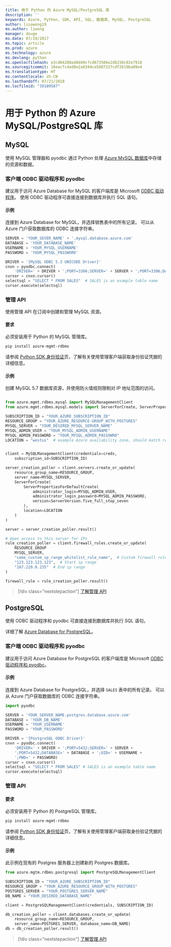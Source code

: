 ```yaml
---
title: 用于 Python 的 Azure MySQL/PostgreSQL 库
description: ''
keywords: Azure, Python, SDK, API, SQL, 数据库, MySQL, PostgreSQL
author: lisawong19
ms.author: liwong
manager: douge
ms.date: 07/19/2017
ms.topic: article
ms.prod: azure
ms.technology: azure
ms.devlang: python
ms.openlocfilehash: e3cd84288ad8d49cfcd673506e2db150c02e7918
ms.sourcegitcommit: 16eecfc4ed0e2a8344ce5887327cdf2619ba89e4
ms.translationtype: HT
ms.contentlocale: zh-CN
ms.lasthandoff: 07/21/2018
ms.locfileid: "39189587"
---
```

# <a name="azure-mysqlpostgresql-libraries-for-python"></a>用于 Python 的 Azure MySQL/PostgreSQL 库

## <a name="mysql"></a>MySQL

使用 MySQL 管理器和 pyodbc 通过 Python 处理 [Azure MySQL 数据库](/azure/mysql/overview)中存储的资源和数据。

### <a name="client-odbc-driver-and-pyodbc"></a>客户端 ODBC 驱动程序和 pyodbc

建议用于访问 Azure Database for MySQL 的客户端库是 Microsoft [ODBC 驱动程序](/azure/sql-database/sql-database-connect-query-python#install-the-python-and-database-communication-libraries)。 使用 ODBC 驱动程序可直接连接到数据库并执行 SQL 语句。

#### <a name="example"></a>示例

连接到 Azure Database for MySQL，并选择销售表中的所有记录。 可以从 Azure 门户获取数据库的 ODBC 连接字符串。

```python
SERVER = 'YOUR_SEVER_NAME' + '.mysql.database.azure.com'
DATABASE = 'YOUR_DATABASE_NAME'
USERNAME = 'YOUR_MYSQL_USERNAME'
PASSWORD = 'YOUR_MYSQL_PASSWORD'

DRIVER = '{MySQL ODBC 5.3 UNICODE Driver}'
cnxn = pyodbc.connect(
    'DRIVER=' + DRIVER + ';PORT=3306;SERVER=' + SERVER + ';PORT=3306;DATABASE=' + DATABASE + ';UID=' + USERNAME + ';PWD=' + PASSWORD)
cursor = cnxn.cursor()
selectsql = "SELECT * FROM SALES"  # SALES is an example table name
cursor.execute(selectsql)
```

### <a name="management-api"></a>管理 API

使用管理 API 在订阅中创建和管理 MySQL 资源。

#### <a name="requirements"></a>要求
必须安装用于 Python 的 MySQL 管理库。
```bash
pip install azure-mgmt-rdbms
```

请参阅 [Python SDK 身份验证](https://docs.microsoft.com/python/azure/python-sdk-azure-authenticate)页，了解有关使用管理客户端获取身份验证凭据的详细信息。

#### <a name="example"></a>示例

创建 MySQL 5.7 数据库资源，并使用防火墙规则限制对 IP 地址范围的访问。

```python

from azure.mgmt.rdbms.mysql import MySQLManagementClient
from azure.mgmt.rdbms.mysql.models import ServerForCreate, ServerPropertiesForDefaultCreate, ServerVersion

SUBSCRIPTION_ID = "YOUR_AZURE_SUBSCRIPTION_ID"
RESOURCE_GROUP = "YOUR_AZURE_RESOURCE-GROUP_WITH_POSTGRES"
MYSQL_SERVER = "YOUR_DESIRED_MYSQL_SERVER_NAME"
MYSQL_ADMIN_USER = "YOUR_MYSQL_ADMIN_USERNAME"
MYSQL_ADMIN_PASSWORD = "YOUR_MYSQL_ADMIN_PASSOWRD"
LOCATION = "westus"  # example Azure availability zone, should match resource group


client = MySQLManagementClient(credentials=creds,
    subscription_id=SUBSCRIPTION_ID)

server_creation_poller = client.servers.create_or_update(
    resource_group_name=RESOURCE_GROUP,
    server_name=MYSQL_SERVER,
    ServerForCreate(
        ServerPropertiesForDefaultCreate(
            administrator_login=MYSQL_ADMIN_USER,
            administrator_login_password=MYSQL_ADMIN_PASSWORD,
            version=ServerVersion.five_full_stop_seven
        ),
        location=LOCATION
    )
)

server = server_creation_poller.result()

# Open access to this server for IPs
rule_creation_poller = client.firewall_rules.create_or_update(
    RESOURCE_GROUP
    MYSQL_SERVER,
    "some_custom_ip_range_whitelist_rule_name",  # Custom firewall rule name
    "123.123.123.123",  # Start ip range
    "167.220.0.235"  # End ip range
)

firewall_rule = rule_creation_poller.result()
```

> [!div class="nextstepaction"]
> [了解管理 API](/python/api/overview/azure/postgresql/mysql/management)

## <a name="postgresql"></a>PostgreSQL
使用 ODBC 驱动程序和 pyodbc 可直接连接到数据库并执行 SQL 语句。

详细了解 [Azure Database for PostgreSQL](https://docs.microsoft.com/azure/postgresql/)。

### <a name="client-odbc-driver-and-pyodbc"></a>客户端 ODBC 驱动程序和 pyodbc
建议用于访问 Azure Database for PostgreSQL 的客户端库是 Microsoft [ODBC 驱动程序和 pyodbc](https://docs.microsoft.com/azure/sql-database/sql-database-connect-query-python#install-the-python-and-database-communication-libraries)。

#### <a name="example"></a>示例 

连接到 Azure Database for PostgreSQL，并选择 `SALES` 表中的所有记录。 可以从 Azure 门户获取数据库的 ODBC 连接字符串。

```python
import pyodbc

SERVER = 'YOUR_SERVER_NAME.postgres.database.azure.com'
DATABASE = 'YOUR_DB_NAME'
USERNAME = 'YOUR_USERNAME'
PASSWORD = 'YOUR_PASSWORD'

DRIVER = '{PostgreSQL ODBC Driver}'
cnxn = pyodbc.connect(
    'DRIVER=' + DRIVER + ';PORT=5432;SERVER=' + SERVER +
    ';PORT=5432;DATABASE=' + DATABASE + ';UID=' + USERNAME +
    ';PWD=' + PASSWORD)
cursor = cnxn.cursor()
selectsql = "SELECT * FROM SALES" # SALES is an example table name
cursor.execute(selectsql)
```

### <a name="management-api"></a>管理 API
#### <a name="requirements"></a>要求
必须安装用于 Python 的 PostgreSQL 管理库。
```bash
pip install azure-mgmt-rdbms
```

请参阅 [Python SDK 身份验证](https://docs.microsoft.com/python/azure/python-sdk-azure-authenticate)页，了解有关使用管理客户端获取身份验证凭据的详细信息。

#### <a name="example"></a>示例
此示例在现有的 Postgres 服务器上创建新的 Postgres 数据库。
```python
from azure.mgtm.rdbms.postgresql import PostgreSQLManagementClient

SUBSCRIPTION_ID = "YOUR_AZURE_SUBSCRIPTION_ID"
RESOURCE_GROUP = "YOUR_AZURE_RESOURCE_GROUP_WITH_POSTGRES"
POSTGRES_SERVER = "YOUR_POSTGRES_SERVER_NAME"
DB_NAME = "YOUR_DESIRED_DATABASE_NAME"

client = PostgreSQLManagementClient(credentials, SUBSCRIPTION_ID)

db_creation_poller = client.databases.create_or_update(
    resource_group_name=RESOURCE_GROUP,
    server_name=POSTGRES_SERVER, database_name=DB_NAME)
db = db_creation_poller.result()
```

> [!div class="nextstepaction"]
> [了解管理 API](/python/api/overview/azure/postgresql/mysql/management)